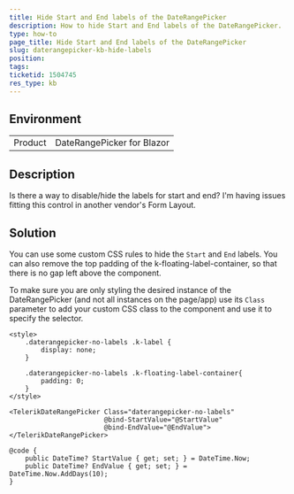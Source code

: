 ```yaml
---
title: Hide Start and End labels of the DateRangePicker
description: How to hide Start and End labels of the DateRangePicker.
type: how-to
page_title: Hide Start and End labels of the DateRangePicker
slug: daterangepicker-kb-hide-labels
position: 
tags: 
ticketid: 1504745
res_type: kb
---
```


## Environment
<table>
	<tbody>
		<tr>
			<td>Product</td>
			<td>DateRangePicker for Blazor</td>
		</tr>
	</tbody>
</table>


## Description
Is there a way to disable/hide the labels for start and end? I'm having issues fitting this control in another vendor's Form Layout.

## Solution
You can use some custom CSS rules to hide the `Start` and `End` labels. You can also remove the top padding of the k-floating-label-container, so that there is no gap left above the component.

To make sure you are only styling the desired instance of the DateRangePicker (and not all instances on the page/app) use its `Class` parameter to add your custom CSS class to the component and use it to specify the selector.

````RAZOR
<style>
    .daterangepicker-no-labels .k-label {
        display: none;
    }

    .daterangepicker-no-labels .k-floating-label-container{
        padding: 0;
    }
</style>

<TelerikDateRangePicker Class="daterangepicker-no-labels"
                        @bind-StartValue="@StartValue"
                        @bind-EndValue="@EndValue">
</TelerikDateRangePicker>

@code {
    public DateTime? StartValue { get; set; } = DateTime.Now;
    public DateTime? EndValue { get; set; } = DateTime.Now.AddDays(10);
}
````


